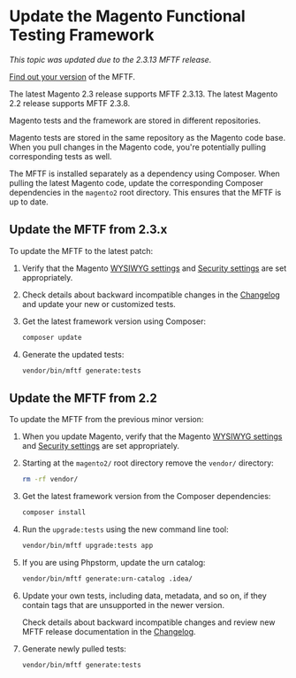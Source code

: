 # Update the Magento Functional Testing Framework

<span style="text-align: right">_This topic was updated due to the 2.3.13 MFTF release._</span>

<div class="bs-callout bs-callout-info">
<a href="https://devdocs.magento.com/mftf/2.3/introduction.html#find-version">Find out your version</a> of the MFTF.

The latest Magento 2.3 release supports MFTF 2.3.13.
The latest Magento 2.2 release supports MFTF 2.3.8.
</div>

Magento tests and the framework are stored in different repositories.

Magento tests are stored in the same repository as the Magento code base.
When you pull changes in the Magento code, you're potentially pulling corresponding tests as well.

The MFTF is installed separately as a dependency using Composer.
When pulling the latest Magento code, update the corresponding Composer dependencies in the `magento2` root directory.
This ensures that the MFTF is up to date.

## Update the MFTF from 2.3.x

To update the MFTF to the latest patch:

1. Verify that the Magento [WYSIWYG settings][] and [Security settings][] are set appropriately.
1. Check details about backward incompatible changes in the [Changelog][] and update your new or customized tests.
1. Get the latest framework version using Composer:

   ```bash
   composer update
   ```

1. Generate the updated tests:

   ```bash
   vendor/bin/mftf generate:tests
   ```

## Update the MFTF from 2.2

To update the MFTF from the previous minor version:

1. When you update Magento, verify that the Magento [WYSIWYG settings][] and [Security settings][] are set appropriately.
1. Starting at the `magento2/` root directory remove the `vendor/` directory:

   ```bash
   rm -rf vendor/
   ```

1. Get the latest framework version from the Composer dependencies:

   ```bash
   composer install
   ```

1. Run the `upgrade:tests` using the new command line tool:

   ```bash
   vendor/bin/mftf upgrade:tests app
   ```

1. If you are using Phpstorm, update the urn catalog:

   ```bash
   vendor/bin/mftf generate:urn-catalog .idea/
   ```

1. Update your own tests, including data, metadata, and so on, if they contain tags that are unsupported in the newer version.

   Check details about backward incompatible changes and review new MFTF release documentation in the [Changelog][].

1. Generate newly pulled tests:

   ```bash
   vendor/bin/mftf generate:tests
   ```

<!-- Link Definitions -->
[Changelog]: https://github.com/magento/magento2-functional-testing-framework/blob/master/CHANGELOG.md
[WYSIWYG settings]: getting-started.md#wysiwyg-settings
[Security settings]: getting-started.md#security-settings